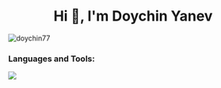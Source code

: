 <h1 align="center">Hi 👋, I'm Doychin Yanev</h1>

<p align="left"> <img src="https://komarev.com/ghpvc/?username=doychin77&label=Profile%20views&color=0e75b6&style=flat" alt="doychin77" /> </p>

<h3 align="left">Languages and Tools:</h3>
<p align="left">
  <a href="https://skillicons.dev">
    <img src="https://skillicons.dev/icons?i=py,js,react,php,laravel,postgres,py" />
  </a>
</p>


